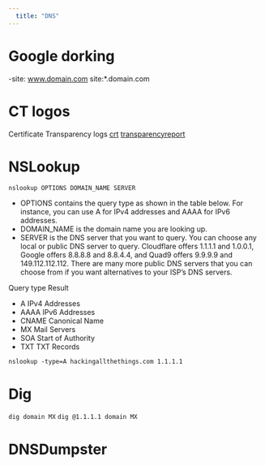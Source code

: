 ```yaml
---
  title: "DNS"
---
```


# Google dorking
-site: www.domain.com site:*.domain.com

# CT logos
Certificate Transparency logs
[crt](crt.sh)
[transparencyreport](https://transparencyreport.google.com/https/certificates)

# NSLookup

`nslookup OPTIONS DOMAIN_NAME SERVER`
- OPTIONS contains the query type as shown in the table below. For instance, you can use A for IPv4 addresses and AAAA for IPv6 addresses.
- DOMAIN_NAME is the domain name you are looking up.
- SERVER is the DNS server that you want to query. You can choose any local or public DNS server to query. Cloudflare offers 1.1.1.1 and 1.0.0.1, Google offers 8.8.8.8 and 8.8.4.4, and Quad9 offers 9.9.9.9 and 149.112.112.112. There are many more public DNS servers that you can choose from if you want alternatives to your ISP’s DNS servers.

Query type Result
- A IPv4 Addresses
- AAAA 	IPv6 Addresses
- CNAME 	Canonical Name
- MX 	Mail Servers
- SOA 	Start of Authority
- TXT 	TXT Records

`nslookup -type=A hackingallthethings.com 1.1.1.1`

# Dig
`dig domain MX`
`dig @1.1.1.1 domain MX`

# DNSDumpster
